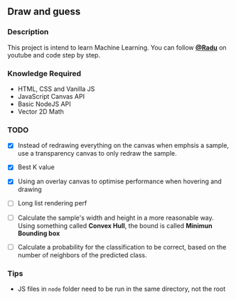 ## Draw and guess

### Description

This project is intend to learn Machine Learning. You can follow <ins>__[@Radu](https://www.youtube.com/playlist?list=PLB0Tybl0UNfYe9aJXfWw-Dw_4VnFrqRC4)__</ins> on youtube and code step by step.

### Knowledge Required

- HTML, CSS and Vanilla JS
- JavaScript Canvas API
- Basic NodeJS API
- Vector 2D Math

### TODO

- [x] Instead of redrawing everything on the canvas when emphsis a sample,
use a transparency canvas to only redraw the sample.

- [x] Best K value

- [x] Using an overlay canvas to optimise performance when hovering and drawing

- [ ] Long list rendering perf

- [ ] Calculate the sample's width and height in a more reasonable way. Using something called **Convex Hull**, the bound is called **Minimun Bounding box**

- [ ] Calculate a probability for the classification to be correct, based on the 
number of neighbors of the predicted class.


### Tips
- JS files in `node` folder need to be run in the same directory, not the root